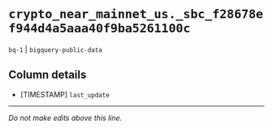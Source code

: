 # `crypto_near_mainnet_us._sbc_f28678ef944d4a5aaa40f9ba5261100c`
`bq-1` | `bigquery-public-data`

## Column details
* [TIMESTAMP] `last_update`

-------------------------------------------------------------------------------
*Do not make edits above this line.*

